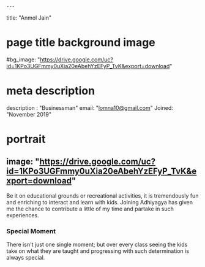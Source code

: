 
    ---
title: "Anmol Jain"
# page title background image
#bg_image: "https://drive.google.com/uc?id=1KPo3UGFmmy0uXia20eAbehYzEFyP_TvK&export=download"
# meta description
description : "Businessman"
email: "lomna10@gmail.com"
Joined: "November 2019"
# portrait
image: "https://drive.google.com/uc?id=1KPo3UGFmmy0uXia20eAbehYzEFyP_TvK&export=download"
---

Be it on educational grounds or recreational activities, it is tremendously fun and enriching to interact and learn with kids. Joining Adhiyagya has given me the chance to contribute a little of my time and partake in such experiences.

### Special Moment
There isn't just one single moment; but over every class seeing the kids take on what they are taught and progressing with such determination is always special.

